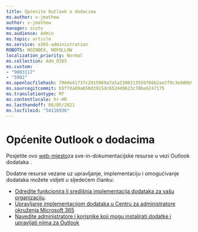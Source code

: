 ```yaml
---
title: Općenite Outlook o dodacima
ms.author: v-jmathew
author: v-jmathew
manager: scotv
ms.audience: Admin
ms.topic: article
ms.service: o365-administration
ROBOTS: NOINDEX, NOFOLLOW
localization_priority: Normal
ms.collection: Adm_O365
ms.custom:
- "9003117"
- "5902"
ms.openlocfilehash: 790de41737c2915969a7a5a2300213559f08b2ae2f9c3e900b96e0e25fb9c06a
ms.sourcegitcommit: b5f7da89a650d2915dc652449623c78be6247175
ms.translationtype: MT
ms.contentlocale: hr-HR
ms.lasthandoff: 08/05/2021
ms.locfileid: "54116936"
---
```

# <a name="general-outlook-add-ins-information"></a>Općenite Outlook o dodacima

Posjetite ovo [web-mjesto](https://docs.microsoft.com/office/dev/add-ins/outlook/)za sve-in-dokumentacijske resurse u vezi Outlook dodataka .

Dodatne resurse vezane uz upravljanje, implementaciju i omogućivanje dodataka možete vidjeti u sljedećem članku:

- [Odredite funkcionira li središnja implementacija dodataka za vašu organizaciju](https://docs.microsoft.com/microsoft-365/admin/manage/centralized-deployment-of-add-ins).
- [Upravljanje implementacijom dodataka u Centru za administratore okruženja Microsoft 365](https://docs.microsoft.com/microsoft-365/admin/manage/manage-deployment-of-add-ins)
- [Navedite administratore i korisnike koji mogu instalirati dodatke i upravljati njima za Outlook](https://docs.microsoft.com/exchange/clients-and-mobile-in-exchange-online/add-ins-for-outlook/specify-who-can-install-and-manage-add-ins)
